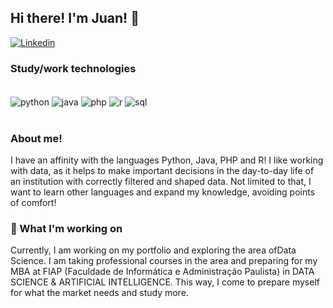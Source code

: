 ## Hi there! I'm Juan! 👋

[![Linkedin](https://img.shields.io/badge/LinkedIn-0077B5?style=for-the-badge&logo=linkedin&logoColor=white)](https://www.linkedin.com/in/juan-ara%C3%BAjo-sofw/)

### Study/work technologies

<div style="display: inline_block"><br/>
<img align="center" alt="python" src="https://img.shields.io/badge/Python-3776AB?style=for-the-badge&logo=python&logoColor=white"/>
<img align="center" alt="java" src="https://img.shields.io/badge/Java-ED8B00?style=for-the-badge&logo=openjdk&logoColor=white"/>
<img align="center" alt="php" src="https://img.shields.io/badge/PHP-777BB4?style=for-the-badge&logo=php&logoColor=white"/>
<img align="center" alt="r" src="https://img.shields.io/badge/R-276DC3?style=for-the-badge&logo=r&logoColor=white"/>
<img align="center" alt="sql" src="https://img.shields.io/badge/MySQL-005C84?style=for-the-badge&logo=mysql&logoColor=white"/>
</div><br/>

### About me! 
I have an affinity with the languages ​​Python, Java, PHP and R! I like working with data, as it helps to make important decisions in the day-to-day life of an institution with correctly filtered and shaped data. Not limited to that, I want to learn other languages ​​and expand my knowledge, avoiding points of comfort!

### 👷 What I'm working on
Currently, I am working on my portfolio and exploring the area of ​​Data Science. I am taking professional courses in the area and preparing for my MBA at FIAP (Faculdade de Informática e Administração Paulista) in DATA SCIENCE & ARTIFICIAL INTELLIGENCE. This way, I come to prepare myself for what the market needs and study more.
